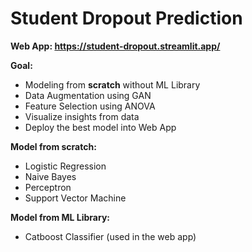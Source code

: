 # Student Dropout Prediction
**Web App: https://student-dropout.streamlit.app/**

**Goal:** 
- Modeling from **scratch** without ML Library
- Data Augmentation using GAN
- Feature Selection using ANOVA
- Visualize insights from data
- Deploy the best model into Web App

**Model from scratch:**
- Logistic Regression
- Naive Bayes
- Perceptron
- Support Vector Machine

**Model from ML Library:**
- Catboost Classifier (used in the web app)

